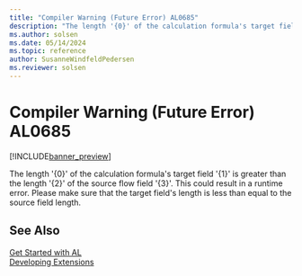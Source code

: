 ```yaml
---
title: "Compiler Warning (Future Error) AL0685"
description: "The length '{0}' of the calculation formula's target field '{1}' is greater than the length '{2}' of the source flow field '{3}'."
ms.author: solsen
ms.date: 05/14/2024
ms.topic: reference
author: SusanneWindfeldPedersen
ms.reviewer: solsen
---
```

[//]: # (START>DO_NOT_EDIT)
[//]: # (IMPORTANT:Do not edit any of the content between here and the END>DO_NOT_EDIT.)
[//]: # (Any modifications should be made in the .xml files in the ModernDev repo.)
# Compiler Warning (Future Error) AL0685

[!INCLUDE[banner_preview](../includes/banner_preview.md)]

The length '{0}' of the calculation formula's target field '{1}' is greater than the length '{2}' of the source flow field '{3}'. This could result in a runtime error. Please make sure that the target field's length is less than equal to the source field length.


[//]: # (IMPORTANT: END>DO_NOT_EDIT)
## See Also  
[Get Started with AL](../devenv-get-started.md)  
[Developing Extensions](../devenv-dev-overview.md)  